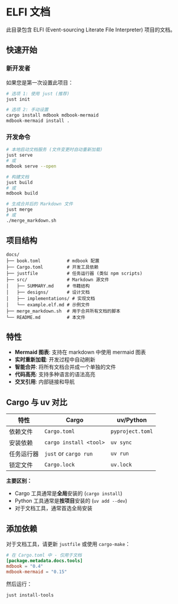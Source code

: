 # ELFI 文档

此目录包含 ELFI (Event-sourcing Literate File Interpreter) 项目的文档。

## 快速开始

### 新开发者

如果您是第一次设置此项目：

```bash
# 选项 1: 使用 just (推荐)
just init

# 选项 2: 手动设置
cargo install mdbook mdbook-mermaid
mdbook-mermaid install .
```

### 开发命令

```bash
# 本地启动文档服务 (文件变更时自动重新加载)
just serve
# 或
mdbook serve --open

# 构建文档
just build
# 或
mdbook build

# 生成合并后的 Markdown 文件
just merge
# 或
./merge_markdown.sh
```

## 项目结构

```
docs/
├── book.toml          # mdbook 配置
├── Cargo.toml         # 开发工具依赖
├── justfile           # 任务运行器 (类似 npm scripts)
├── src/               # Markdown 源文件
│   ├── SUMMARY.md     # 书籍结构
│   ├── designs/       # 设计文档
│   ├── implementations/ # 实现文档
│   └── example.elf.md # 示例文件
├── merge_markdown.sh  # 用于合并所有文档的脚本
└── README.md          # 本文件
```

## 特性

- **Mermaid 图表**: 支持在 markdown 中使用 mermaid 图表
- **实时重新加载**: 开发过程中自动刷新
- **智能合并**: 将所有文档合并成一个单独的文件
- **代码高亮**: 支持多种语言的语法高亮
- **交叉引用**: 内部链接和导航

## Cargo 与 uv 对比

| 特性 | Cargo | uv/Python |
|---------|-------|-----------|
| 依赖文件 | `Cargo.toml` | `pyproject.toml` |
| 安装依赖 | `cargo install <tool>` | `uv sync` |
| 任务运行器 | `just` or `cargo run` | `uv run` |
| 锁定文件 | `Cargo.lock` | `uv.lock` |

**主要区别：**
- Cargo 工具通常是**全局**安装的 (`cargo install`)
- Python 工具通常是**按项目**安装的 (`uv add --dev`)
- 对于文档工具，通常首选全局安装

## 添加依赖

对于文档工具，请更新 `justfile` 或使用 `cargo-make`：

```toml
# 在 Cargo.toml 中 - 仅用于文档
[package.metadata.docs.tools]
mdbook = "0.4"
mdbook-mermaid = "0.15"
```

然后运行：
```bash
just install-tools
```
